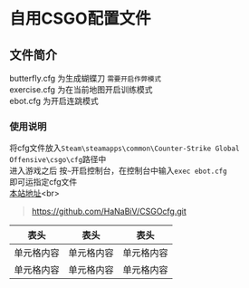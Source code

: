 # 自用CSGO配置文件
## 文件简介
butterfly.cfg 为生成蝴蝶刀 `需要开启作弊模式`<br>
exercise.cfg 为在当前地图开启训练模式 <br>
ebot.cfg 为开启连跳模式 <br>
### 使用说明
将cfg文件放入`Steam\steamapps\common\Counter-Strike Global Offensive\csgo\cfg`路径中<br>
进入游戏之后 按`~`开启控制台，在控制台中输入`exec ebot.cfg`<br>
即可运指定cfg文件<br>
[本站地址](https://github.com/HaNaBiV/CSGOcfg.git "https://github.com/HaNaBiV/CSGOcfg.git")<br>
>https://github.com/HaNaBiV/CSGOcfg.git<br>

 表头  | 表头  | 表头
 ---- | ----- | ------  
 单元格内容  | 单元格内容 | 单元格内容 
 单元格内容  | 单元格内容 | 单元格内容  
